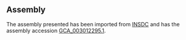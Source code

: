 
Assembly
--------

The assembly presented has been imported from 
[INSDC](http://www.insdc.org) and has the assembly accession
[GCA\_003012295.1](http://www.ebi.ac.uk/ena/data/view/GCA_003012295.1).

